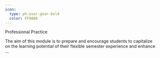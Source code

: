 ```yaml
---
icon:
  type: ph:user-gear-bold
  color: FF9800
---
```

Professional Practice

The aim of this module is to prepare and encourage students to capitalize on the learning potential of their flexible semester experience and enhance  ... 
